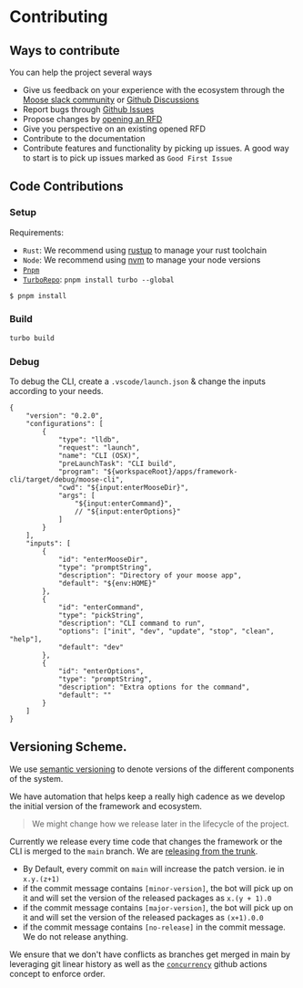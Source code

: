 # Contributing

## Ways to contribute

You can help the project several ways

- Give us feedback on your experience with the ecosystem through the [Moose slack community](https://join.slack.com/t/moose-community/shared_invite/zt-2fjh5n3wz-cnOmM9Xe9DYAgQrNu8xKxg) or [Github Discussions](https://github.com/514-labs/moose/discussions)
- Report bugs through [Github Issues](https://github.com/514-labs/moose/issues)
- Propose changes by [opening an RFD](./rfd/0001/README.mdx)
- Give you perspective on an existing opened RFD
- Contribute to the documentation
- Contribute features and functionality by picking up issues. A good way to start is to pick up issues marked as `Good First Issue`

## Code Contributions

### Setup

Requirements:

- `Rust`: We recommend using [rustup](https://rustup.rs/) to manage your rust toolchain
- `Node`: We recommend using [nvm](https://github.com/nvm-sh/nvm#nvmrc) to manage your node versions
- [`Pnpm`](https://pnpm.io/installation)
- [`TurboRepo`](https://turbo.build/repo/docs/installing): `pnpm install turbo --global`

```bash
$ pnpm install
```

### Build

```bash
turbo build
```

### Debug

To debug the CLI, create a `.vscode/launch.json` & change the inputs according to your needs. 

```
{
    "version": "0.2.0",
    "configurations": [
        {
            "type": "lldb",
            "request": "launch",
            "name": "CLI (OSX)",
            "preLaunchTask": "CLI build",
            "program": "${workspaceRoot}/apps/framework-cli/target/debug/moose-cli",
            "cwd": "${input:enterMooseDir}",
            "args": [
                "${input:enterCommand}",
                // "${input:enterOptions}"
            ]
        }
    ],
    "inputs": [
        {
            "id": "enterMooseDir",
            "type": "promptString",
            "description": "Directory of your moose app",
            "default": "${env:HOME}"
        },
        {
            "id": "enterCommand",
            "type": "pickString",
            "description": "CLI command to run",
            "options": ["init", "dev", "update", "stop", "clean", "help"],
            "default": "dev"
        },
        {
            "id": "enterOptions",
            "type": "promptString",
            "description": "Extra options for the command",
            "default": ""
        }
    ]
}
```

## Versioning Scheme.

We use [semantic versioning](https://semver.org/) to denote versions of the different components of the system.

We have automation that helps keep a really high cadence as we develop the initial version of the framework and ecosystem.

> We might change how we release later in the lifecycle of the project.

Currently we release every time code that changes the framework or the CLI is merged to the `main` branch. We are [releasing from the trunk](https://trunkbaseddevelopment.com/release-from-trunk/).

- By Default, every commit on `main` will increase the patch version. ie in `x.y.(z+1)`
- if the commit message contains `[minor-version]`, the bot will pick up on it and will set the version of the released packages as `x.(y + 1).0`
- if the commit message contains `[major-version]`, the bot will pick up on it and will set the version of the released packages as `(x+1).0.0`
- if the commit message contains `[no-release]` in the commit message. We do not release anything.

We ensure that we don't have conflicts as branches get merged in main by leveraging git linear history as well as the [`concurrency`](https://docs.github.com/en/actions/using-jobs/using-concurrency) github actions concept to enforce order.
